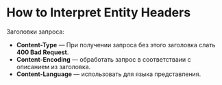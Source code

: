 # How to Interpret Entity Headers

Заголовки запроса:
* **Content-Type** — При получении запроса без этого заголовка слать **400 Bad Request**. 
* **Content-Encoding** — обработать запрос в соответстваии с описанием из заголовка.
* **Content-Language** — использовать для языка представления.

